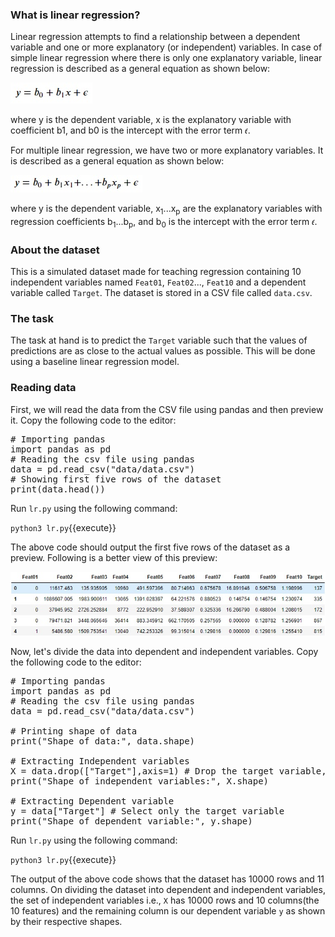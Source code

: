 ### What is linear regression?
Linear regression attempts to find a relationship between a dependent variable and one or more explanatory (or independent) variables. In case of simple linear regression where there is only one explanatory variable, linear regression is described as a general equation as shown below:

![n1](./assets/n1.jpg)

where y is the dependent variable, x is the explanatory variable with coefficient b1, and b0 is the intercept with the error term 𝜖.

For multiple linear regression, we have two or more explanatory variables. It is described as a general equation as shown below:

![n2](./assets/n2.jpg)

where y is the dependent variable, x<sub>1</sub>...x<sub>p</sub> are the explanatory variables with regression coefficients b<sub>1</sub>...b<sub>p</sub>, and b<sub>0</sub> is the intercept with the error term 𝜖.

### About the dataset
This is a simulated dataset made for teaching regression containing 10 independent variables named `Feat01`, `Feat02`..., `Feat10` and a dependent variable called `Target`. The dataset is stored in a CSV file called `data.csv`.

### The task
The task at hand is to predict the `Target` variable such that the values of predictions are as close to the actual values as possible. This will be done using a baseline linear regression model.

### Reading data
First, we will read the data from the CSV file using pandas and then preview it. Copy the following code to the editor: 

<pre class="file" data-filename="lr.py" data-target="replace">
# Importing pandas
import pandas as pd
# Reading the csv file using pandas 
data = pd.read_csv("data/data.csv")
# Showing first five rows of the dataset
print(data.head())
</pre>

Run `lr.py` using the following command:

`python3 lr.py`{{execute}}

The above code should output the first five rows of the dataset as a preview. Following is a better view of this preview:

![n3](./assets/n3.jpg)

Now, let's divide the data into dependent and independent variables. Copy the following code to the editor:

<pre class="file" data-filename="lr.py" data-target="replace">
# Importing pandas
import pandas as pd
# Reading the csv file using pandas 
data = pd.read_csv("data/data.csv")

# Printing shape of data
print("Shape of data:", data.shape)

# Extracting Independent variables
X = data.drop(["Target"],axis=1) # Drop the target variable, retain all other variables
print("Shape of independent variables:", X.shape)

# Extracting Dependent variable
y = data["Target"] # Select only the target variable
print("Shape of dependent variable:", y.shape)
</pre>

Run `lr.py` using the following command:

`python3 lr.py`{{execute}}

The output of the above code shows that the dataset has 10000 rows and 11 columns. On dividing the dataset into dependent and independent variables, the set of independent variables i.e., `X` has 10000 rows and 10 columns(the 10 features) and the remaining column is our dependent variable `y` as shown by their respective shapes.